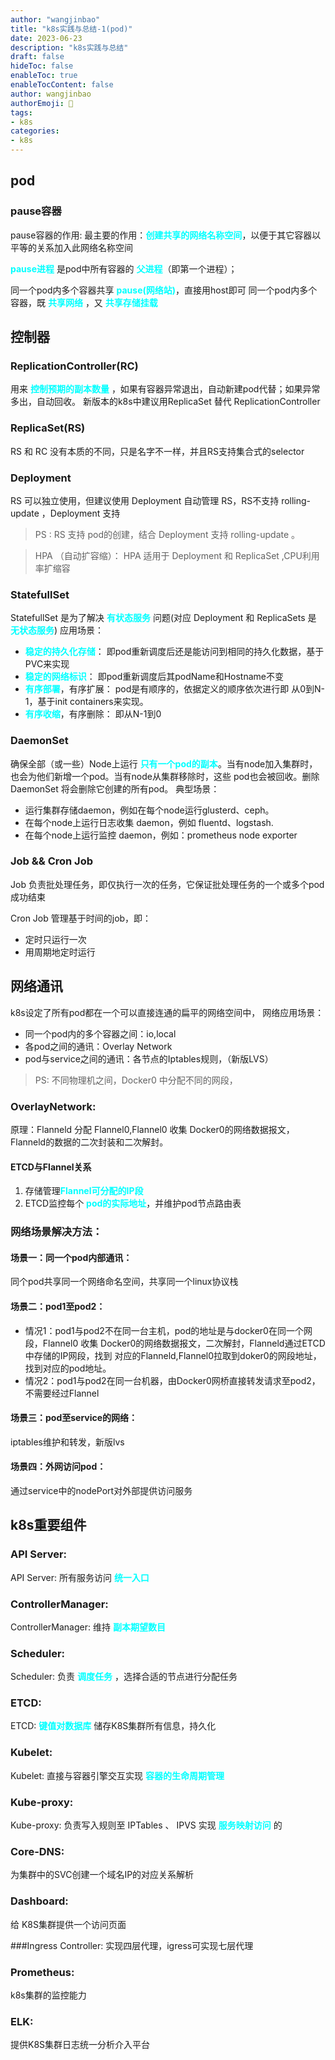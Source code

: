 ```yaml
---
author: "wangjinbao"
title: "k8s实践与总结-1(pod)"
date: 2023-06-23
description: "k8s实践与总结"
draft: false
hideToc: false
enableToc: true
enableTocContent: false
author: wangjinbao
authorEmoji: 👻
tags:
- k8s
categories:
- k8s
---
```

##  pod
### pause容器
pause容器的作用:
最主要的作用：<font color='cyan'>**创建共享的网络名称空间**</font>，以便于其它容器以平等的关系加入此网络名称空间

<font color='cyan'>**pause进程**</font> 是pod中所有容器的 <font color='cyan'>**父进程**</font>（即第一个进程）；

同一个pod内多个容器共享 <font color='cyan'>**pause(网络站)**</font>，直接用host即可
同一个pod内多个容器，既 <font color='cyan'>**共享网络**</font> ，又 <font color='cyan'>**共享存储挂载**</font>


## 控制器

### ReplicationController(RC)
用来 <font color='cyan'>**控制预期的副本数量**</font> ，如果有容器异常退出，自动新建pod代替；如果异常多出，自动回收。
新版本的k8s中建议用ReplicaSet 替代 ReplicationController
### ReplicaSet(RS)
RS 和 RC 没有本质的不同，只是名字不一样，并且RS支持集合式的selector
### Deployment
RS 可以独立使用，但建议使用 Deployment 自动管理 RS，RS不支持 rolling-update ，Deployment 支持
> PS : RS 支持 pod的创建，结合 Deployment 支持 rolling-update 。

> HPA （自动扩容缩）： HPA 适用于 Deployment 和 ReplicaSet ,CPU利用率扩缩容

### StatefullSet
StatefullSet 是为了解决 <font color='cyan'>**有状态服务**</font> 问题(对应 Deployment 和 ReplicaSets 是 <font color='cyan'>**无状态服务**</font>)
应用场景：
+ <font color='cyan'>**稳定的持久化存储**</font>：
即pod重新调度后还是能访问到相同的持久化数据，基于PVC来实现
+ <font color='cyan'>**稳定的网络标识**</font>：
即pod重新调度后其podName和Hostname不变
+ <font color='cyan'>**有序部署**</font>，有序扩展：
pod是有顺序的，依据定义的顺序依次进行即 从0到N-1，基于init containers来实现。
+ <font color='cyan'>**有序收缩**</font>，有序删除：
即从N-1到0

### DaemonSet
确保全部（或一些）Node上运行 <font color='cyan'>**只有一个pod的副本**</font>。当有node加入集群时，也会为他们新增一个pod。当有node从集群移除时，这些
pod也会被回收。删除 DaemonSet 将会删除它创建的所有pod。
典型场景：
+ 运行集群存储daemon，例如在每个node运行glusterd、ceph。
+ 在每个node上运行日志收集 daemon，例如 fluentd、logstash.
+ 在每个node上运行监控 daemon，例如：prometheus node exporter

### Job && Cron Job
Job 负责批处理任务，即仅执行一次的任务，它保证批处理任务的一个或多个pod成功结束

Cron Job 管理基于时间的job，即：
+ 定时只运行一次
+ 用周期地定时运行

## 网络通讯
k8s设定了所有pod都在一个可以直接连通的扁平的网络空间中，
网络应用场景：
+ 同一个pod内的多个容器之间：io,local
+ 各pod之间的通讯：Overlay Network
+ pod与service之间的通讯：各节点的Iptables规则，（新版LVS）

>PS: 不同物理机之间，Docker0 中分配不同的网段，

### OverlayNetwork:
原理：Flanneld 分配 Flannel0,Flannel0 收集 Docker0的网络数据报文，Flanneld的数据的二次封装和二次解封。

#### ETCD与Flannel关系
1. 存储管理<font color='cyan'>**Flannel可分配的IP段**</font>
2. ETCD监控每个 <font color='cyan'>**pod的实际地址**</font>，并维护pod节点路由表

### 网络场景解决方法：
#### 场景一：同一个pod内部通讯：
同个pod共享同一个网络命名空间，共享同一个linux协议栈
#### 场景二：pod1至pod2：
+ 情况1：pod1与pod2不在同一台主机，pod的地址是与docker0在同一个网段，Flannel0 收集 Docker0的网络数据报文，二次解封，Flanneld通过ETCD中存储的IP网段，找到
对应的Flanneld,Flannel0拉取到doker0的网段地址，找到对应的pod地址。
+ 情况2：pod1与pod2在同一台机器，由Docker0网桥直接转发请求至pod2，不需要经过Flannel
#### 场景三：pod至service的网络：
iptables维护和转发，新版lvs
#### 场景四：外网访问pod：
通过service中的nodePort对外部提供访问服务

## k8s重要组件

### API Server:
API Server: 所有服务访问 <font color='cyan'>**统一入口**</font>

###  ControllerManager:
ControllerManager: 维持 <font color='cyan'>**副本期望数目**</font>

### Scheduler:
Scheduler: 负责 <font color='cyan'>**调度任务**</font> ，选择合适的节点进行分配任务
### ETCD:
ETCD: <font color='cyan'>**键值对数据库**</font> 储存K8S集群所有信息，持久化

### Kubelet:
Kubelet: 直接与容器引擎交互实现 <font color='cyan'>**容器的生命周期管理**</font>

### Kube-proxy:
Kube-proxy: 负责写入规则至 IPTables 、 IPVS 实现 <font color='cyan'>**服务映射访问**</font> 的

### Core-DNS:
为集群中的SVC创建一个域名IP的对应关系解析

### Dashboard:
给 K8S集群提供一个访问页面

###Ingress Controller:
实现四层代理，igress可实现七层代理

### Prometheus:
k8s集群的监控能力

### ELK:
提供K8S集群日志统一分析介入平台